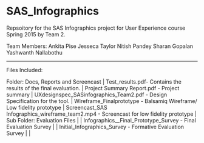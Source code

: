 # SAS_Infographics

Repsoitory for the SAS Infographics project for User Experience course Spring 2015 by Team 2.

Team Members:
Ankita Pise
Jesseca Taylor
Nitish Pandey
Sharan Gopalan
Yashwanth Nallabothu

-----------------------------
Files Included:

Folder: Docs, Reports and Screencast
|  Test_results.pdf- Contains the results of the final evaluation.
|  Project Summary Report.pdf - Project summary
|  UXdesignspec_SASinfographics_Team2.pdf - Design Specification for the tool.
|  Wireframe_Finalprototype -  Balsamiq Wireframe/ Low fidelity prototype
|  Screencast_SAS Infographics_wireframe_team2.mp4 - Screencast for low fidelity prototype
|    Sub Folder: Evaluation Files
|    | Infographics__Final_Prototype_Survey - Final Evaluation Survey
|    | Initial_Infographics_Survey - Formative Evaluation Survey
|    |

